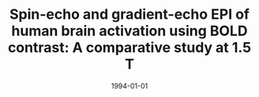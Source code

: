 ---
title: "Spin-echo and gradient-echo EPI of human brain activation using BOLD contrast: A comparative study at 1.5 T"
date: 1994-01-01
authors_string: Peter Bandettini, E. Wong, A. Jesmanowicz, R. Hinks, J. Hyde
authors:
   - Peter Bandettini
   - E. Wong
   - A. Jesmanowicz
   - R. Hinks
   - J. Hyde
author_ids:
   - peter_bandettini
journal: 'NMR in Biomedicine'
volume: 7
issue: 
pages: 20-Dec
book_title: ''
publisher: ''
abstract: ""
project_id: 
paper_url: 
doi: 
data_loc: ''
code_loc: ''
file: '/assets/publications//assets/publications/'
file_name: '/assets/publications/'
type: journal_article
pub_str: ' (1994) NMR in Biomedicine 7: 20-Dec'
layout: publication 
---